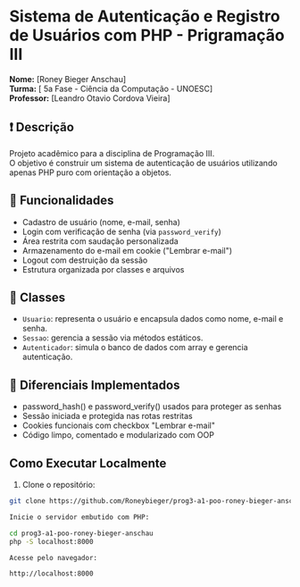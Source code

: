 # Sistema de Autenticação e Registro de Usuários com PHP - Prigramação III

**Nome:** [Roney Bieger Anschau]  
**Turma:** [ 5a Fase - Ciência da Computação - UNOESC]  
**Professor:** [Leandro Otavio Cordova Vieira]

## :exclamation: Descrição

Projeto acadêmico para a disciplina de Programação III.  
O objetivo é construir um sistema de autenticação de usuários utilizando apenas PHP puro com orientação a objetos.

## :pushpin: Funcionalidades

- Cadastro de usuário (nome, e-mail, senha)
- Login com verificação de senha (via `password_verify`)
- Área restrita com saudação personalizada
- Armazenamento do e-mail em cookie ("Lembrar e-mail")
- Logout com destruição da sessão
- Estrutura organizada por classes e arquivos

## :page_facing_up: Classes

- `Usuario`: representa o usuário e encapsula dados como nome, e-mail e senha.
- `Sessao`: gerencia a sessão via métodos estáticos.
- `Autenticador`: simula o banco de dados com array e gerencia autenticação.

## :mag_right: Diferenciais Implementados

- password_hash() e password_verify() usados para proteger as senhas
- Sessão iniciada e protegida nas rotas restritas
- Cookies funcionais com checkbox "Lembrar e-mail"
- Código limpo, comentado e modularizado com OOP


##  Como Executar Localmente

1. Clone o repositório:

```bash
git clone https://github.com/Roneybieger/prog3-a1-poo-roney-bieger-anschau

Inicie o servidor embutido com PHP:

cd prog3-a1-poo-roney-bieger-anschau
php -S localhost:8000

Acesse pelo navegador:

http://localhost:8000


